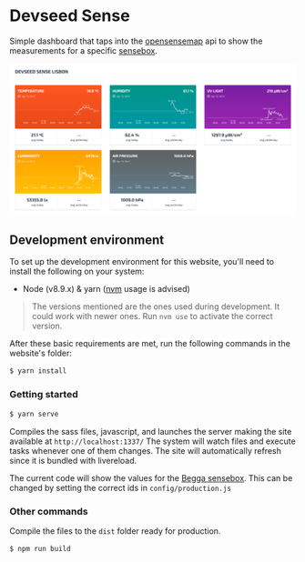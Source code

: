 # Devseed Sense

Simple dashboard that taps into the [opensensemap](http://opensensemap.org/) api to show the measurements for a specific [sensebox](www.sensebox.de/en/).

![devseed-sense-dashboard.png](app/assets/graphics/meta/default-meta-image.png)

## Development environment
To set up the development environment for this website, you'll need to install the following on your system:

- Node (v8.9.x) & yarn ([nvm](https://github.com/creationix/nvm) usage is advised)

> The versions mentioned are the ones used during development. It could work with newer ones.
  Run `nvm use` to activate the correct version.

After these basic requirements are met, run the following commands in the website's folder:
```sh
$ yarn install
```

### Getting started

```sh
$ yarn serve
```
Compiles the sass files, javascript, and launches the server making the site available at `http://localhost:1337/`
The system will watch files and execute tasks whenever one of them changes.
The site will automatically refresh since it is bundled with livereload.

The current code will show the values for the [Begga sensebox](http://opensensemap.org/#/explore/5b26181b1fef04001b69093c).
This can be changed by setting the correct ids in `config/production.js`

### Other commands
Compile the files to the `dist` folder ready for production.
```
$ npm run build
```
